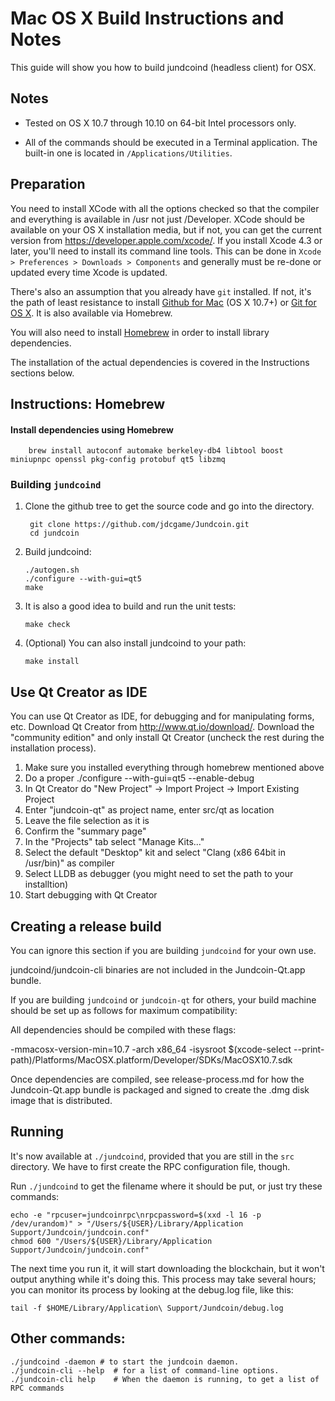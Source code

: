 Mac OS X Build Instructions and Notes
====================================
This guide will show you how to build jundcoind (headless client) for OSX.

Notes
-----

* Tested on OS X 10.7 through 10.10 on 64-bit Intel processors only.

* All of the commands should be executed in a Terminal application. The
built-in one is located in `/Applications/Utilities`.

Preparation
-----------

You need to install XCode with all the options checked so that the compiler
and everything is available in /usr not just /Developer. XCode should be
available on your OS X installation media, but if not, you can get the
current version from https://developer.apple.com/xcode/. If you install
Xcode 4.3 or later, you'll need to install its command line tools. This can
be done in `Xcode > Preferences > Downloads > Components` and generally must
be re-done or updated every time Xcode is updated.

There's also an assumption that you already have `git` installed. If
not, it's the path of least resistance to install [Github for Mac](https://mac.github.com/)
(OS X 10.7+) or
[Git for OS X](https://code.google.com/p/git-osx-installer/). It is also
available via Homebrew.

You will also need to install [Homebrew](http://brew.sh) in order to install library
dependencies.

The installation of the actual dependencies is covered in the Instructions
sections below.

Instructions: Homebrew
----------------------

#### Install dependencies using Homebrew

        brew install autoconf automake berkeley-db4 libtool boost miniupnpc openssl pkg-config protobuf qt5 libzmq

### Building `jundcoind`

1. Clone the github tree to get the source code and go into the directory.

        git clone https://github.com/jdcgame/Jundcoin.git
        cd jundcoin

2.  Build jundcoind:

        ./autogen.sh
        ./configure --with-gui=qt5
        make

3.  It is also a good idea to build and run the unit tests:

        make check

4.  (Optional) You can also install jundcoind to your path:

        make install

Use Qt Creator as IDE
------------------------
You can use Qt Creator as IDE, for debugging and for manipulating forms, etc.
Download Qt Creator from http://www.qt.io/download/. Download the "community edition" and only install Qt Creator (uncheck the rest during the installation process).

1. Make sure you installed everything through homebrew mentioned above
2. Do a proper ./configure --with-gui=qt5 --enable-debug
3. In Qt Creator do "New Project" -> Import Project -> Import Existing Project
4. Enter "jundcoin-qt" as project name, enter src/qt as location
5. Leave the file selection as it is
6. Confirm the "summary page"
7. In the "Projects" tab select "Manage Kits..."
8. Select the default "Desktop" kit and select "Clang (x86 64bit in /usr/bin)" as compiler
9. Select LLDB as debugger (you might need to set the path to your installtion)
10. Start debugging with Qt Creator

Creating a release build
------------------------
You can ignore this section if you are building `jundcoind` for your own use.

jundcoind/jundcoin-cli binaries are not included in the Jundcoin-Qt.app bundle.

If you are building `jundcoind` or `jundcoin-qt` for others, your build machine should be set up
as follows for maximum compatibility:

All dependencies should be compiled with these flags:

 -mmacosx-version-min=10.7
 -arch x86_64
 -isysroot $(xcode-select --print-path)/Platforms/MacOSX.platform/Developer/SDKs/MacOSX10.7.sdk

Once dependencies are compiled, see release-process.md for how the Jundcoin-Qt.app
bundle is packaged and signed to create the .dmg disk image that is distributed.

Running
-------

It's now available at `./jundcoind`, provided that you are still in the `src`
directory. We have to first create the RPC configuration file, though.

Run `./jundcoind` to get the filename where it should be put, or just try these
commands:

    echo -e "rpcuser=jundcoinrpc\nrpcpassword=$(xxd -l 16 -p /dev/urandom)" > "/Users/${USER}/Library/Application Support/Jundcoin/jundcoin.conf"
    chmod 600 "/Users/${USER}/Library/Application Support/Jundcoin/jundcoin.conf"

The next time you run it, it will start downloading the blockchain, but it won't
output anything while it's doing this. This process may take several hours;
you can monitor its process by looking at the debug.log file, like this:

    tail -f $HOME/Library/Application\ Support/Jundcoin/debug.log

Other commands:
-------

    ./jundcoind -daemon # to start the jundcoin daemon.
    ./jundcoin-cli --help  # for a list of command-line options.
    ./jundcoin-cli help    # When the daemon is running, to get a list of RPC commands
